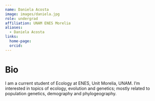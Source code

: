 ```yaml
---
name: Daniela Acosta
image: images/daniela.jpg
role: undergrad
affiliation: UNAM ENES Morelia
aliases:
  - Daniela Acosta
links:
  home-page: 
  orcid: 
---
```


# Bio

I am a current student of Ecology at ENES, Unit Morelia, UNAM. I’m interested in topics of ecology, evolution and genetics; mostly related to population genetics, demography and phylogeography.

